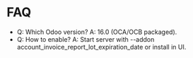# FAQ

- Q: Which Odoo version? A: 16.0 (OCA/OCB packaged).
- Q: How to enable? A: Start server with --addon account_invoice_report_lot_expiration_date or install in UI.
